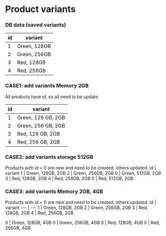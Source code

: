 # Product variants

### DB data (saved variants)
id | variant
--- | ---
1  | Green, 128GB
2  | Green, 256GB
3  | Red, 128GB
4  | Red, 256GB

### CASE1: add variants Memory 2GB
All products have id, so all need to be update.

id | variant
-- | ---
1  | Green, 128 GB, 2GB
2  | Green, 256 GB, 2GB
3  | Red, 128 GB, 2GB
4  | Red, 256 GB, 2GB

### CASE2: add variants storage 512GB
Products with id = 0 are new and need to be created, others updated.
id | variant
1 | Green, 128GB, 2GB
2 | Green, 256GB, 2GB
0 | Green, 512GB, 2GB
3 | Red, 128GB, 2GB
4 | Red, 256GB, 2GB
0 | Red, 512GB, 2GB

### CASE3: add variants Memory 2GB, 4GB 
Products with id = 0 are new and need to be created, others updated.
id | variant
--- | ---
1 | Green, 128GB, 2GB
2 | Green, 256GB, 2GB
3 | Red, 128GB, 2GB
4 | Red, 256GB, 2GB

0 | Green, 128GB, 4GB
0 | Green, 256GB, 4GB
0 | Red, 128GB, 4GB
0 | Red, 256GB, 4GB